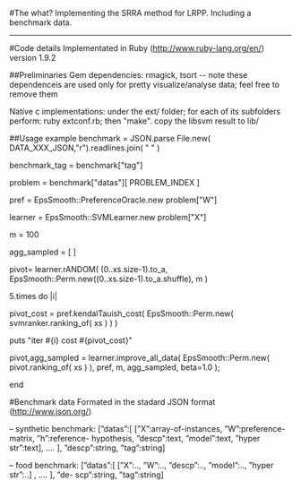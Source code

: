 #The what?
Implementing the SRRA method for LRPP.
Including a benchmark data.

- - -
#Code details
Implementated in Ruby (http://www.ruby-lang.org/en/) version 1.9.2

##Preliminaries
 Gem dependencies: rmagick, tsort  -- note these dependenceis are used only for pretty visualize/analyse data; feel free to remove them

 Native c implementations: under the ext/ folder; for each of its subfolders perform: ruby extconf.rb; then "make". copy the libsvm result to lib/  

##Usage example
 benchmark = JSON.parse File.new( DATA_XXX_JSON,"r").readlines.join( " " )
 
 benchmark_tag = benchmark["tag"]
 
 problem = benchmark["datas"][ PROBLEM_INDEX ]
 
 pref = EpsSmooth::PreferenceOracle.new problem["W"]
 
 learner = EpsSmooth::SVMLearner.new problem["X"]
 
 m = 100 

 agg_sampled = [ ]

 pivot= learner.rANDOM( (0..xs.size-1).to_a, EpsSmooth::Perm.new((0..xs.size-1).to_a.shuffle), m )

 5.times do |i|
   
   pivot_cost = pref.kendalTauish_cost( EpsSmooth::Perm.new( svmranker.ranking_of( xs ) ) )
   
   puts "iter #{i} cost #{pivot_cost}"

   pivot,agg_sampled = learner.improve_all_data( EpsSmooth::Perm.new( pivot.ranking_of( xs ) ), pref, m, agg_sampled, beta=1.0 ); 

 end

#Benchmark data
Formated in the stadard JSON format (http://www.json.org/)

– synthetic benchmark: [”datas”:[ [”X”:array-of-instances, ”W”:preference-matrix, ”h”:reference- hypothesis, ”descp”:text, ”model”:text, ”hyper str”:text], .... ], ”descp”:string, ”tag”:string]

– food benchmark: [”datas”:[ [”X”:.., ”W”:.., ”descp”:.., ”model”:.., ”hyper str”:..] , .... ], ”de- scp”:string, ”tag”:string]

